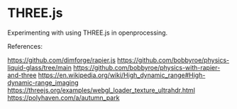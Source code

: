 # THREE.js 

Experimenting with using THREE.js in openprocessing.

References:

https://github.com/dimforge/rapier.js
https://github.com/bobbyroe/physics-liquid-glass/tree/main
https://github.com/bobbyroe/physics-with-rapier-and-three
https://en.wikipedia.org/wiki/High_dynamic_range#High-dynamic-range_imaging
https://threejs.org/examples/webgl_loader_texture_ultrahdr.html
https://polyhaven.com/a/autumn_park
